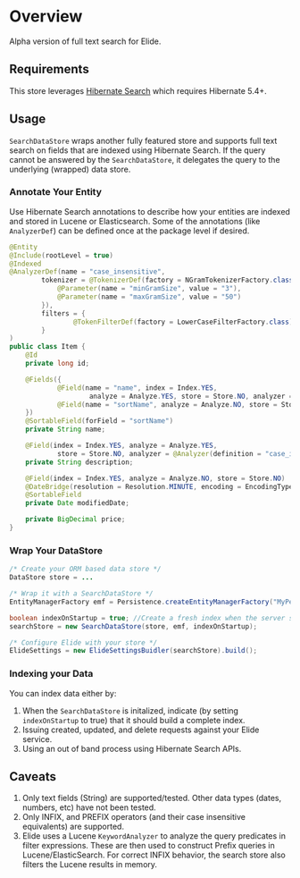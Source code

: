 # Overview

Alpha version of full text search for Elide.  

## Requirements

This store leverages [Hibernate Search](https://hibernate.org/search/) which requires Hibernate 5.4+.

## Usage

`SearchDataStore` wraps another fully featured store and supports full text search on fields that are indexed using Hibernate Search.
If the query cannot be answered by the `SearchDataStore`, it delegates the query to the underlying (wrapped) data store.

### Annotate Your Entity 

Use Hibernate Search annotations to describe how your entities are indexed and stored in Lucene or Elasticsearch.
Some of the annotations (like `AnalyzerDef`) can be defined once at the package level if desired.

```java
@Entity
@Include(rootLevel = true)
@Indexed
@AnalyzerDef(name = "case_insensitive",
        tokenizer = @TokenizerDef(factory = NGramTokenizerFactory.class, params = {
            @Parameter(name = "minGramSize", value = "3"),
            @Parameter(name = "maxGramSize", value = "50")
        }),
        filters = {
                @TokenFilterDef(factory = LowerCaseFilterFactory.class)
        }
)
public class Item {
    @Id
    private long id;

    @Fields({
            @Field(name = "name", index = Index.YES,
                    analyze = Analyze.YES, store = Store.NO, analyzer = @Analyzer(definition = "case_insensitive")),
            @Field(name = "sortName", analyze = Analyze.NO, store = Store.NO, index = Index.YES)
    })
    @SortableField(forField = "sortName")
    private String name;

    @Field(index = Index.YES, analyze = Analyze.YES,
            store = Store.NO, analyzer = @Analyzer(definition = "case_insensitive"))
    private String description;

    @Field(index = Index.YES, analyze = Analyze.NO, store = Store.NO)
    @DateBridge(resolution = Resolution.MINUTE, encoding = EncodingType.STRING)
    @SortableField
    private Date modifiedDate;

    private BigDecimal price;
}
```

### Wrap Your DataStore

```java
/* Create your ORM based data store */
DataStore store = ...

/* Wrap it with a SearchDataStore */
EntityManagerFactory emf = Persistence.createEntityManagerFactory("MyPersistenceUnitName");

boolean indexOnStartup = true; //Create a fresh index when the server starts
searchStore = new SearchDataStore(store, emf, indexOnStartup);

/* Configure Elide with your store */
ElideSettings = new ElideSettingsBuidler(searchStore).build();
```

### Indexing your Data
You can index data either by:

1.  When the `SearchDataStore` is initalized, indicate (by setting `indexOnStartup` to true) that it should build a complete index.
2.  Issuing created, updated, and delete requests against your Elide service.
3.  Using an out of band process using Hibernate Search APIs.

## Caveats

1.  Only text fields (String) are supported/tested. Other data types (dates, numbers, etc) have not been tested.
2.  Only INFIX, and PREFIX operators (and their case insensitive equivalents) are supported.
3.  Elide uses a Lucene `KeywordAnalyzer` to analyze the query predicates in filter expressions.  These are then used to construct Prefix queries in Lucene/ElasticSearch.  For correct INFIX behavior, the search store also filters the Lucene results in memory.
